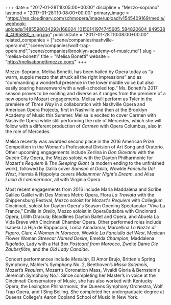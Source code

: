 +++
date = "2017-01-28T10:05:00+00:00"
discipline = "Mezzo-soprano"
lastmod = "2017-01-28T10:08:00+00:00"
primary_image = "https://res.cloudinary.com/schmopera/image/upload/v1545409169/media/webhook-uploads/1485598034293/168024_10150141974745605_584820604_8495384_4095880_n.jpg.jpg"
publishDate = "2017-01-28T10:08:00+00:00"
related_companies = ["scene/companies/nashville-opera.md","scene/companies/wolf-trap-opera.md","scene/companies/brooklyn-academy-of-music.md"]
slug = "melisa-bonetti"
title = "Melisa Bonetti"
website = "http://melisabonettimezzo.com/"
+++

Mezzo-Soprano, Melisa Bonetti, has been hailed by Opera today as “a warm, supple mezzo that struck all the right impressions” and as “commanding a wonderful presence in the lower middle voice but also easily soaring heavenward with a well-schooled top.” Ms. Bonetti's 2017 season proves to be exciting and diverse as it ranges from the premiere of a new opera to Mozart engagements. Melisa will perform as Tyler in the premiere of *Three Way* in a collaboration with Nashville Opera and American Opera Projects, first in Nashville and then at the Brooklyn Academy of Music this Summer. Melisa is excited to cover Carmen with Nashville Opera while still performing the role of Mercedes, which she will follow with a different production of *Carmen* with Opera Columbus, also in the role of Mercedes. 

Melisa recently was awarded second place in the 2016 American Prize Competition in the Woman's Professional Division of Art Song and Oratorio. Other upcoming engagements include Zerlina in *Don Giovanni* with the Queen City Opera, the Mezzo soloist with the Dayton Philharmonic for Mozart's *Requiem* & *The Sleeping Giant* (a modern ending to the unfinished work), followed by Dalila cover *Samson et Dalila*, Wowkle *Fanciulla Del West*, Hermia & Hippolyta covers *Midsummer Night's Dream*, and Alisa *Lucia di Lammermoor*, all with Virginia Opera. 

Most recent engagements from 2016 include Maria Maddalena and Scribe Galileo Galilei with Des Moines Metro Opera, Flora *La Traviata* with the Shippensburg Festival, Mezzo soloist for Mozart's *Requiem* with Collegium Cincinnati, soloist for Dayton Opera's Season Opening Spectacular “Viva La France,” Emilia in *Otello*, Mezzo soloist in OperaCadabra with Cincinnati Opera, Lillith Dracula; Bloodlines Dayton Ballet and Opera, and Abuela La Vida Breve with Cincinnati Chamber Opera. Other performed roles include Isabela La Hija de Rappaccini, Lorca Ainadamar, Marcellina *Le Nozze di Figaro*, Clare *A Woman in Morocco*, Wowkle *La Fanciulla del West*, Mexican Flower Woman *Streecar Named Desire*, Emelda *Champion*, Maddalena *Rigoletto*, Lady with a Hat Box *Postcard from Morocco*, Zweite Dame *Die Zauberflöte*, and the *Old Lady Candide*. 

Concert performances include *Messiah*, El Amor Brujo, Britten's Spring Symphony, Mahler's Symphony No. 2, Beethoven’s *Missa Solemnis*, Mozart’s *Requiem*, Mozart’s Coronation Mass, Vivaldi Gloria & Bernstein's Jeremiah Symphony No.1. Since completing her Master’s in voice at the Cincinnati Conservatory of Music, she has also worked with Kentucky Opera, the Lexington Philharmonic, the Queens Symphony Orchestra, Wolf Trap Opera, and I Sing Beijing. She completed her undergraduate degree at Queens College's Aaron Copland School of Music in New York.
